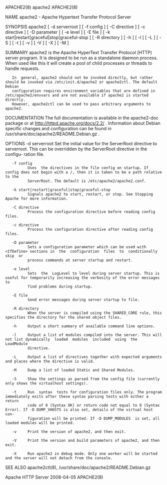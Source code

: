 APACHE2(8)                                                            apache2                                                           APACHE2(8)

NAME
       apache2 - Apache Hypertext Transfer Protocol Server

SYNOPSIS
       apache2  [  -d  serverroot  ]  [  -f  config  ]  [  -C  directive  ]  [  -c  directive  ]  [  -D  parameter ] [ -e level ] [ -E file ] [ -k
       start|restart|graceful|stop|graceful-stop ] [ -R directory ] [ -h ] [ -l ] [ -L ] [ -S ] [ -t ] [ -v ] [ -V ] [ -X ] [ -M ]

SUMMARY
       apache2 is the Apache HyperText Transfer Protocol (HTTP) server program. It is designed to be run as a standalone daemon process. When used
       like this it will create a pool of child processes or threads to handle requests.

       In  general, apache2 should not be invoked directly, but rather should be invoked via /etc/init.d/apache2 or apache2ctl. The default Debian
       configuration requires environment variables that are defined in /etc/apache2/envvars and are not available if apache2 is started directly.
       However, apache2ctl can be used to pass arbitrary arguments to apache2.

DOCUMENTATION
       The  full documentation is available in the apache2-doc package or at http://httpd.apache.org/docs/2.2/ . Information about Debian specific
       changes and configuration can be found in /usr/share/doc/apache2/README.Debian.gz .

OPTIONS
       -d serverroot
              Set the initial value for the ServerRoot directive to serverroot. This can be overridden by the ServerRoot directive in the configu‐
              ration file.

       -f config
              Uses  the directives in the file config on startup. If config does not begin with a /, then it is taken to be a path relative to the
              ServerRoot. The default is /etc/apache2/apache2.conf.

       -k start|restart|graceful|stop|graceful-stop
              Signals apache2 to start, restart, or stop. See Stopping Apache for more information.

       -C directive
              Process the configuration directive before reading config files.

       -c directive
              Process the configuration directive after reading config files.

       -D parameter
              Sets a configuration parameter which can be used with <IfDefine> sections in  the  configuration  files  to  conditionally  skip  or
              process commands at server startup and restart.

       -e level
              Sets  the  LogLevel to level during server startup. This is useful for temporarily increasing the verbosity of the error messages to
              find problems during startup.

       -E file
              Send error messages during server startup to file.

       -R directory
              When the server is compiled using the SHARED_CORE rule, this specifies the directory for the shared object files.

       -h     Output a short summary of available command line options.

       -l     Output a list of modules compiled into the server. This will not list dynamically  loaded  modules  included  using  the  LoadModule
              directive.

       -L     Output a list of directives together with expected arguments and places where the directive is valid.

       -M     Dump a list of loaded Static and Shared Modules.

       -S     Show the settings as parsed from the config file (currently only shows the virtualhost settings).

       -t     Run  syntax  tests for configuration files only. The program immediately exits after these syntax parsing tests with either a return
              code of 0 (Syntax OK) or return code not equal to 0 (Syntax Error). If -D DUMP_VHOSTS is also set, details of the virtual host  con‐
              figuration will be printed. If -D DUMP_MODULES  is set, all loaded modules will be printed.

       -v     Print the version of apache2, and then exit.

       -V     Print the version and build parameters of apache2, and then exit.

       -X     Run apache2 in debug mode. Only one worker will be started and the server will not detach from the console.

SEE ALSO
       apache2ctl(8), /usr/share/doc/apache2/README.Debian.gz

Apache HTTP Server                                                  2008-04-05                                                          APACHE2(8)
